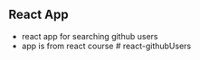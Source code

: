 ## React App

- react app for searching github users
- app is from react course
#   r e a c t - g i t h u b U s e r s  
 